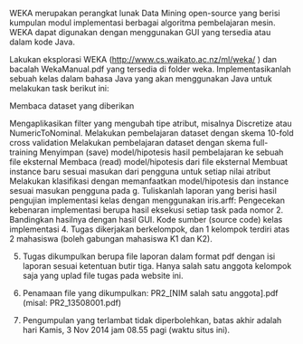 WEKA merupakan perangkat lunak Data Mining open-source yang berisi kumpulan modul implementasi berbagai algoritma pembelajaran mesin. WEKA dapat digunakan dengan menggunakan GUI yang tersedia atau dalam kode Java.

 

Lakukan eksplorasi WEKA (http://www.cs.waikato.ac.nz/ml/weka/ ) dan bacalah WekaManual.pdf yang tersedia di folder weka.
Implementasikanlah sebuah kelas dalam bahasa Java yang akan menggunakan Java untuk melakukan task berikut ini:

Membaca dataset yang diberikan

Mengaplikasikan filter yang mengubah tipe atribut, misalnya Discretize atau NumericToNominal.
Melakukan pembelajaran dataset dengan skema 10-fold cross validation
Melakukan pembelajaran dataset dengan skema full-training
Menyimpan (save) model/hipotesis hasil pembelajaran ke sebuah file eksternal
Membaca (read) model/hipotesis dari file eksternal
Membuat instance baru sesuai masukan dari pengguna untuk setiap nilai atribut
Melakukan klasifikasi dengan memanfaatkan model/hipotesis dan instance sesuai masukan pengguna pada g.
Tuliskanlah laporan yang berisi hasil pengujian implementasi kelas dengan menggunakan iris.arff:
Pengecekan kebenaran implementasi berupa hasil eksekusi setiap task pada nomor 2. Bandingkan hasilnya dengan hasil GUI.
Kode sumber (source code) kelas implementasi
4. Tugas dikerjakan berkelompok, dan 1 kelompok terdiri atas 2 mahasiswa (boleh gabungan mahasiswa K1 dan K2).

5. Tugas dikumpulkan berupa file laporan dalam format pdf dengan isi laporan sesuai ketentuan butir tiga. Hanya salah satu anggota kelompok saja yang uplad file tugas pada website ini.

6. Penamaan file yang dikumpulkan: PR2_[NIM salah satu anggota].pdf (misal: PR2_13508001.pdf)

7. Pengumpulan yang terlambat tidak diperbolehkan, batas akhir adalah hari Kamis, 3 Nov 2014  jam 08.55 pagi (waktu situs ini).